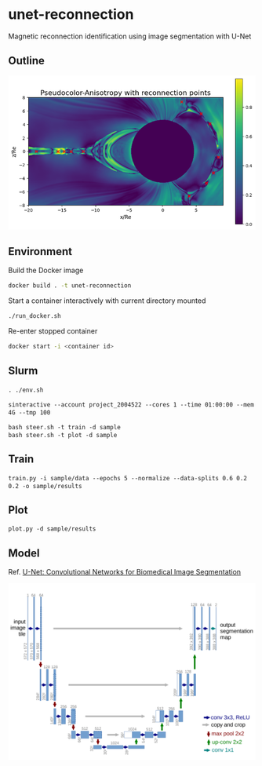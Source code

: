 # unet-reconnection

Magnetic reconnection identification using image segmentation with U-Net

## Outline

![](reconnection_points.png)

## Environment

Build the Docker image

```bash
docker build . -t unet-reconnection
```

Start a container interactively with current directory mounted

```bash
./run_docker.sh
```

Re-enter stopped container

```bash
docker start -i <container id>
```

## Slurm

```
. ./env.sh
```

```
sinteractive --account project_2004522 --cores 1 --time 01:00:00 --mem 4G --tmp 100
```

```
bash steer.sh -t train -d sample
bash steer.sh -t plot -d sample
```

## Train

```
train.py -i sample/data --epochs 5 --normalize --data-splits 0.6 0.2 0.2 -o sample/results
```

## Plot

```
plot.py -d sample/results
```

## Model

Ref. [U-Net: Convolutional Networks for Biomedical Image Segmentation](https://arxiv.org/abs/1505.04597)

![](unet.png)
